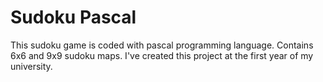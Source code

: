 # Sudoku Pascal
 This sudoku game is coded with pascal programming language. Contains 6x6 and 9x9 sudoku maps. I've created this project at the first year of my university.
